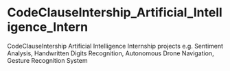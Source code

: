 # CodeClauseIntership_Artificial_Intelligence_Intern
CodeClauseIntership Artificial Intelligence Internship projects e.g. Sentiment Analysis, Handwritten Digits Recognition, Autonomous Drone Navigation,  Gesture Recognition System
